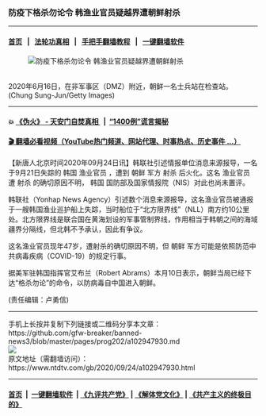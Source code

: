 ### 防疫下格杀勿论令 韩渔业官员疑越界遭朝鲜射杀
------------------------

#### [首页](https://github.com/gfw-breaker/banned-news3/blob/master/README.md) &nbsp;&nbsp;|&nbsp;&nbsp; [法轮功真相](https://github.com/begood0513/basic/blob/master/README.md)  &nbsp;&nbsp;|&nbsp;&nbsp; [手把手翻墙教程](https://github.com/gfw-breaker/guides/wiki)  &nbsp;&nbsp;|&nbsp;&nbsp; [一键翻墙软件](https://github.com/gfw-breaker/nogfw/blob/master/README.md)  



<div><div class="featured_image">
 <figure>
  <img alt="防疫下格杀勿论令 韩渔业官员疑越界遭朝鲜射杀" src="https://i.ntdtv.com/assets/uploads/2020/09/GettyImages-1249945977-800x450.jpg"/>
 </figure><br/>
 <span class="caption">
  2020年6月16日，在非军事区（DMZ）附近，朝鲜一名士兵站在检查站。 (Chung Sung-Jun/Getty Images)
 </span>
</div>
</div><hr/>

#### 💥 [《伪火》 - 天安门自焚真相 ](http://158.247.195.190:10000/videos/blog/weihuo.html)&nbsp; |&nbsp; [“1400例”谎言揭秘  ](http://158.247.195.190:10000/videos/blog/jiexi1400.html)

#### [ 🎬  翻墙必看视频（YouTube热门频道、网站代理、时事热点、历史事件 ...）](https://github.com/gfw-breaker/links/blob/master/banned.md)

<div><div class="post_content" itemprop="articleBody">
 <p>
  【新唐人北京时间2020年09月24日讯】韩联社引述情报单位消息来源报导，一名于9月21日失踪的
  <ok href="https://www.ntdtv.com/gb/韩国.htm">
   韩国
  </ok>
  <ok href="https://www.ntdtv.com/gb/渔业官员.htm">
   渔业官员
  </ok>
  ，遭到
  <ok href="https://www.ntdtv.com/gb/朝鲜.htm">
   朝鲜
  </ok>
  军方
  <ok href="https://www.ntdtv.com/gb/射杀.htm">
   射杀
  </ok>
  后火化。这名
  <ok href="https://www.ntdtv.com/gb/渔业官员.htm">
   渔业官员
  </ok>
  遭
  <ok href="https://www.ntdtv.com/gb/射杀.htm">
   射杀
  </ok>
  的确切原因不明，
  <ok href="https://www.ntdtv.com/gb/韩国.htm">
   韩国
  </ok>
  国防部及国家情报院（NIS）对此也尚未置评。
 </p>
 <p>
  韩联社（Yonhap News Agency）引述数个消息来源报导，这名渔业官员被通报于一艘韩国渔业巡护船上失踪，当时船位于“北方限界线”（NLL）南方约10公里处。北方限界线是联合国在黄海划设的军事管制界线，作用相当于韩朝之间的海域疆界分隔线，但北韩不予承认，因此有争议。
 </p>
 <p>
  这名渔业官员现年47岁，遭射杀的确切原因不明，但
  <ok href="https://www.ntdtv.com/gb/朝鲜.htm">
   朝鲜
  </ok>
  军方可能是依照防范中共病毒疾病（COVID-19）的规定行事。
 </p>
 <p>
  据美军驻韩国指挥官艾布兰（Robert Abrams）本月10日表示，朝鲜当局已经下达“格杀勿论”的命令，以防病毒自中国进入朝鲜。
 </p>
 <p>
  (责任编辑：卢勇信)
 </p>
 <div class="single_ad">
 </div>
</div>
</div>
<hr/>
手机上长按并复制下列链接或二维码分享本文章：<br/>
https://github.com/gfw-breaker/banned-news3/blob/master/pages/prog202/a102947930.md <br/>
<a href='https://github.com/gfw-breaker/banned-news3/blob/master/pages/prog202/a102947930.md'><img src='https://github.com/gfw-breaker/banned-news3/blob/master/pages/prog202/a102947930.md.png'/></a> <br/>
原文地址（需翻墙访问）：https://www.ntdtv.com/gb/2020/09/24/a102947930.html


------------------------
#### [首页](https://github.com/gfw-breaker/banned-news3/blob/master/README.md) &nbsp;|&nbsp; [一键翻墙软件](https://github.com/gfw-breaker/nogfw/blob/master/README.md) &nbsp;| [《九评共产党》](https://github.com/gfw-breaker/9ping.md/blob/master/README.md#九评之一评共产党是什么) | [《解体党文化》](https://github.com/gfw-breaker/jtdwh.md/blob/master/README.md) | [《共产主义的终极目的》](https://github.com/gfw-breaker/gczydzjmd.md/blob/master/README.md)


<img src='http://gfw-breaker.win/banned-news3/pages/prog202/a102947930.md' width='0px' height='0px'/>